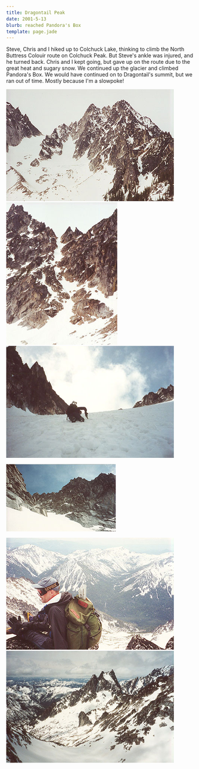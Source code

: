 ```yaml
---
title: Dragontail Peak
date: 2001-5-13
blurb: reached Pandora's Box
template: page.jade
---
```


Steve, Chris and I hiked up to Colchuck Lake, thinking to climb the North
Buttress Colouir route on Colchuck Peak. But Steve's ankle was injured, and he
turned back. Chris and I kept going, but gave up on the route due to the great
heat and sugary snow. We continued up the glacier and climbed Pandora's Box. We
would have continued on to Dragontail's summit, but we ran out of time. Mostly
because I'm a slowpoke!




![The classic view of Colchuck Peak from the lake.](images/colmain.jpg)
![This is the North Buttress Colouir. It faces east, and receives sun very early. Best to start climbing it before dawn this late in the season, perhaps.](images/nbcroute.jpg)
![Clowning around on the Colchuck Glacier. Wow...sure is steep!](images/glaclown.jpg)


![Here is the gully you climb above Colchuck Col](images/nicegull.jpg)


![Chris on the summit of Pandora's Box, looking down at the Ingall's Creek valley. This was the only time he stopped moving all day!](images/chriskps.jpg)
![Argonaut Peak looks like a great mountain climb.](images/argonaut.jpg)

